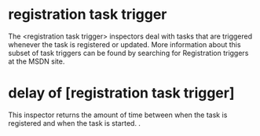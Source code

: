 # registration task trigger

The &lt;registration task trigger&gt; inspectors deal with tasks that are triggered whenever the task is registered or updated. More information about this subset of task triggers can be found by searching for Registration triggers at the MSDN site.

# delay of [registration task trigger]

This inspector returns the amount of time between when the task is registered and when the task is started. .
